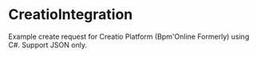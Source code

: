 # CreatioIntegration
 Example create request for Creatio Platform (Bpm'Online Formerly) using C#. Support JSON only.
